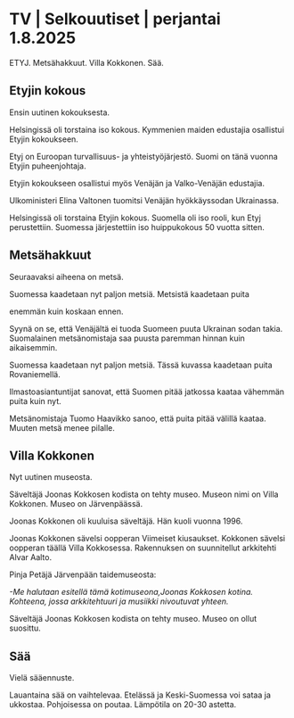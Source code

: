 # TV | Selkouutiset | perjantai 1.8.2025

ETYJ. Metsähakkuut. Villa Kokkonen. Sää.

## Etyjin kokous

Ensin uutinen kokouksesta.

Helsingissä oli torstaina iso kokous. Kymmenien maiden edustajia osallistui Etyjin kokoukseen.

Etyj on Euroopan turvallisuus- ja yhteistyöjärjestö. Suomi on tänä vuonna Etyjin puheenjohtaja.

Etyjin kokoukseen osallistui myös Venäjän ja Valko-Venäjän edustajia.

Ulkoministeri Elina Valtonen tuomitsi Venäjän hyökkäyssodan Ukrainassa.

Helsingissä oli torstaina Etyjin kokous. Suomella oli iso rooli, kun Etyj perustettiin. Suomessa järjestettiin iso huippukokous 50 vuotta sitten.

## Metsähakkuut

Seuraavaksi aiheena on metsä.

Suomessa kaadetaan nyt paljon metsiä. Metsistä kaadetaan puita

enemmän kuin koskaan ennen.

Syynä on se, että Venäjältä ei tuoda Suomeen puuta Ukrainan sodan takia. Suomalainen metsänomistaja saa puusta paremman hinnan kuin aikaisemmin.

Suomessa kaadetaan nyt paljon metsiä. Tässä kuvassa kaadetaan puita Rovaniemellä.

Ilmastoasiantuntijat sanovat, että Suomen pitää jatkossa kaataa vähemmän puita kuin nyt.

Metsänomistaja Tuomo Haavikko sanoo, että puita pitää välillä kaataa. Muuten metsä menee pilalle.

## Villa Kokkonen

Nyt uutinen museosta.

Säveltäjä Joonas Kokkosen kodista on tehty museo. Museon nimi on Villa Kokkonen. Museo on Järvenpäässä.

Joonas Kokkonen oli kuuluisa säveltäjä. Hän kuoli vuonna 1996.

Joonas Kokkonen sävelsi oopperan Viimeiset kiusaukset. Kokkonen sävelsi oopperan täällä Villa Kokkosessa. Rakennuksen on suunnitellut arkkitehti Alvar Aalto.

Pinja Petäjä Järvenpään taidemuseosta:

*-Me halutaan esitellä tämä kotimuseona,Joonas Kokkosen kotina. Kohteena, jossa arkkitehtuuri ja musiikki nivoutuvat yhteen.*

Säveltäjä Joonas Kokkosen kodista on tehty museo. Museo on ollut suosittu.

## Sää

Vielä sääennuste.

Lauantaina sää on vaihtelevaa. Etelässä ja Keski-Suomessa voi sataa ja ukkostaa. Pohjoisessa on poutaa. Lämpötila on 20-30 astetta.
